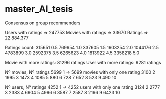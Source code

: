 # master_AI_tesis
Consensus on group recommenders

Users with ratings => 247753
Movies with ratings => 33670
Ratings => 22.884.377

Ratings count:
 315651 0.5
 769654 1.0
 337605 1.5
1603254 2.0
1044176 2.5
4783899 3.0
2592375 3.5
6265623 4.0
1813922 4.5
3358218 5.0

Movie with more ratings: 81296 ratings
User with more ratings: 9281 ratings

Nº movies, Nº ratings
   5699 1   -> 5699 movies with only one rating
   3100 2
   1995 3
   1473 4
   1085 5
    880 6
    728 7
    652 8
    523 9
    490 10

Nº users, Nº ratings
   4252 1   -> 4252 users with only one rating
   3124 2
   2777 3
   2383 4
   6904 5
   4996 6
   3587 7
   2587 8
   2166 9
   6423 10
